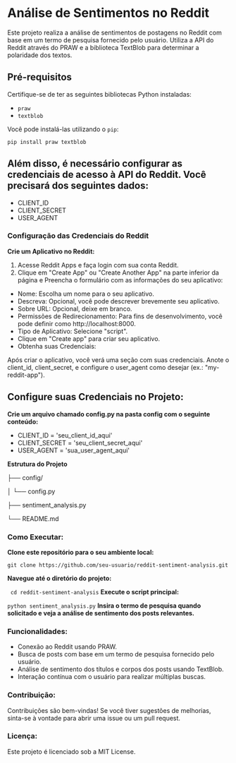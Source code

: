 # Análise de Sentimentos no Reddit

Este projeto realiza a análise de sentimentos de postagens no Reddit com base em um termo de pesquisa fornecido pelo usuário. Utiliza a API do Reddit através do PRAW e a biblioteca TextBlob para determinar a polaridade dos textos.

## Pré-requisitos

Certifique-se de ter as seguintes bibliotecas Python instaladas:

- `praw`
- `textblob`

Você pode instalá-las utilizando o `pip`:

```pip install praw textblob```

## Além disso, é necessário configurar as credenciais de acesso à API do Reddit. Você precisará dos seguintes dados:

- CLIENT_ID
- CLIENT_SECRET
- USER_AGENT

### Configuração das Credenciais do Reddit
**Crie um Aplicativo no Reddit:**

1. Acesse Reddit Apps e faça login com sua conta Reddit.
2. Clique em "Create App" ou "Create Another App" na parte inferior da página e Preencha o formulário com as informações do seu aplicativo:
- Nome: Escolha um nome para o seu aplicativo.
- Descreva: Opcional, você pode descrever brevemente seu aplicativo.
- Sobre URL: Opcional, deixe em branco.
- Permissões de Redirecionamento: Para fins de desenvolvimento, você pode definir como http://localhost:8000.
- Tipo de Aplicativo: Selecione "script".
- Clique em "Create app" para criar seu aplicativo.
- Obtenha suas Credenciais:

Após criar o aplicativo, você verá uma seção com suas credenciais.
Anote o client_id, client_secret, e configure o user_agent como desejar (ex.: "my-reddit-app").

## Configure suas Credenciais no Projeto:

**Crie um arquivo chamado config.py na pasta config com o seguinte conteúdo:**
- CLIENT_ID = 'seu_client_id_aqui'
- CLIENT_SECRET = 'seu_client_secret_aqui'
- USER_AGENT = 'sua_user_agent_aqui'

**Estrutura do Projeto**

├── config/  
 
│   └── config.py  

├── sentiment_analysis.py  

└── README.md  

### Como Executar:
 **Clone este repositório para o seu ambiente local:**

```git clone https://github.com/seu-usuario/reddit-sentiment-analysis.git```

**Navegue até o diretório do projeto:**

``` cd reddit-sentiment-analysis``` 
**Execute o script principal:**

```python sentiment_analysis.py```
**Insira o termo de pesquisa quando solicitado e veja a análise de sentimento dos posts relevantes.**

###  Funcionalidades:
- Conexão ao Reddit usando PRAW.
- Busca de posts com base em um termo de pesquisa fornecido pelo usuário.
- Análise de sentimento dos títulos e corpos dos posts usando TextBlob.
- Interação contínua com o usuário para realizar múltiplas buscas.
### Contribuição: 
Contribuições são bem-vindas! Se você tiver sugestões de melhorias, sinta-se à vontade para abrir uma issue ou um pull request.

### Licença:
Este projeto é licenciado sob a MIT License.

